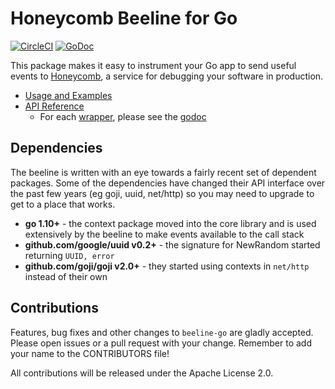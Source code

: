 # Honeycomb Beeline for Go

[![CircleCI](https://circleci.com/gh/honeycombio/beeline-go.svg?style=shield)](https://circleci.com/gh/honeycombio/beeline-go)
[![GoDoc](https://godoc.org/github.com/honeycombio/beeline-go?status.svg)](https://godoc.org/github.com/honeycombio/beeline-go)

This package makes it easy to instrument your Go app to send useful events to [Honeycomb](https://www.honeycomb.io), a service for debugging your software in production.
- [Usage and Examples](https://docs.honeycomb.io/getting-data-in/beelines/go-beeline/)
- [API Reference](https://godoc.org/github.com/honeycombio/beeline-go)
  - For each [wrapper](wrappers/), please see the [godoc](https://godoc.org/github.com/honeycombio/beeline-go#pkg-subdirectories)

## Dependencies

The beeline is written with an eye towards a fairly recent set of dependent
packages. Some of the dependencies have changed their API interface over the
past few years (eg goji, uuid, net/http) so you may need to upgrade to get to a
place that works.

* **go 1.10+** - the context package moved into the core library and is used
  extensively by the beeline to make events available to the call stack
* **github.com/google/uuid v0.2+** - the signature for NewRandom started returning
  `UUID, error`
* **github.com/goji/goji v2.0+** - they started using contexts in `net/http` instead
  of their own

## Contributions

Features, bug fixes and other changes to `beeline-go` are gladly accepted. Please
open issues or a pull request with your change. Remember to add your name to the
CONTRIBUTORS file!

All contributions will be released under the Apache License 2.0.
